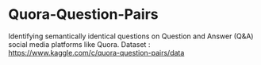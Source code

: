# Quora-Question-Pairs
Identifying semantically identical questions on Question and Answer (Q&amp;A) social media platforms like Quora.
Dataset : https://www.kaggle.com/c/quora-question-pairs/data
